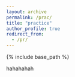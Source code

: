```yaml
---
layout: archive
permalink: /prac/
title: "practice"
author_profile: true
redirect_from: 
  - /pr/
---
```


{% include base_path %}

hahahahah
